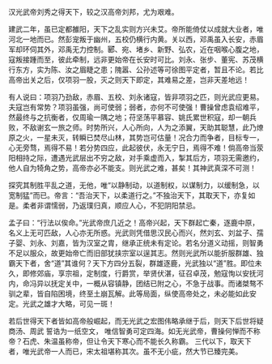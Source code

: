 汉光武帝刘秀之得天下，较之汉高帝刘邦，尤为艰难。

建武二年，虽已定都雒阳，天下之乱实则方兴未艾。帝所能倚仗以成就大业者，唯河北一地而已。然彭宠叛于幽州，五校仍横行内黄。关以西，邓禹虽入长安，赤眉军却环伺其外，邓禹无力控制。郾、宛、堵乡、新野、弘农，近在咽喉心腹之地，寇叛接踵而至，彼此牵制，远非更始帝在长安时可比。刘永、张步、董宪、苏茂横行东方，实为陈、汝之眉睫之患；隗嚣、公孙述等可徐图平定者，暂且不论。若比高帝出关之后，仅项羽一股，灭之则天下即定，其难易之差，岂非天差地远！

有人说曰：项羽乃劲敌，赤眉、五校、刘永诸寇，皆非项羽之匹，则光武应更易。夫寇岂有常势？项羽虽强，尚可使弱；弱者，亦何不可使强！曹操曾虑袁绍难平，然最终与之抗衡者，仅周瑜一隅之地；苻坚荡平慕容、姚氏累世积寇，却一朝兵败，不敌谢玄一旅之师。时势所兴，人心所向，人为之添翼，天助其聪慧，此乃燎原之火，一星未灭，转瞬已焚尽山林，其势岂可估量！况合力而争者，目标专一，心无旁骛，焉得不易！若分势四应，此起彼伏，永无宁日，焉得不难！倘高帝当荥阳相持之际，遭遇光武层出不穷之敌，对手乘虚而入，掣其后方，项羽无需邀约，他人自为犄角之势，高帝亦必不能支。则光武之难，甚矣！其神武真深不可测！

探究其制胜平乱之道，无他，唯“以静制动，以道制权，以谋制力，以缓制急，以宽制猛”而已。帝言：“吾治天下，以柔道行之。”不独治天下，其取天下，亦复如是。柔者非谓懦弱，乃返璞归真，顺应人心，不犯阴阳禁忌。

孟子曰：“行法以俟命。”光武帝庶几近之！高帝兴起，天下群起亡秦，逐鹿中原，名义上无可匹敌，人心亦无所惑。光武则凭借思汉民心而兴，然刘玄、刘盆子、孺子婴、刘永、刘嘉，皆为汉室之胄，继承正统未有定论。若名分道义动摇，则智勇不足以服众，故更始帝亡而旧部犹挟宗室以逞其志。然则光武所以能折服群雄、独霸天下者，舍“道”其谁何？天下方四分五裂，群雄逐鹿，光武独以“道”胜。即位未久，即修郊庙，享宗祖，定制度，行爵赏，举贤伏湛，征召卓茂，勉寇恂以安抚河内，命冯异以抚定关中，一概从容镇静，团结已附之心，不急于战事。而诸桀骜不驯之辈，皆自陷困境，终至土崩瓦解。此等局面，纵使高帝处之，未必能如此安定。光武之雄才大略，可见一斑！

若后世得天下者皆如高帝般崛起，而无光武之宏图伟略承继于后，则天下后世将疑商汤、周武 誓诰为一纸空文， 唯信智勇可定四海。如无光武帝，曹操何惮而不称帝？石虎、朱温虽称帝，但让令天下寒心而不能长久称霸。 三代以下，取天下者，唯光武帝一人而已，宋太祖堪称其次。虽不无小疵，然大节已臻完美。
